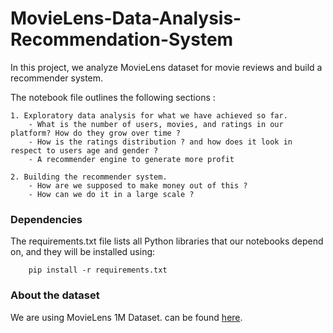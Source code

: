 # MovieLens-Data-Analysis-Recommendation-System

In this project, we analyze MovieLens dataset for movie reviews and build a recommender system.

The notebook file outlines the following sections :

    1. Exploratory data analysis for what we have achieved so far.
        - What is the number of users, movies, and ratings in our platform? How do they grow over time ?
        - How is the ratings distribution ? and how does it look in respect to users age and gender ?
        - A recommender engine to generate more profit

    2. Building the recommender system.
        - How are we supposed to make money out of this ?
        - How can we do it in a large scale ?

### Dependencies
The requirements.txt file lists  all Python libraries that our notebooks depend on, and they will be installed using:
```
    pip install -r requirements.txt
```

### About the dataset
We are using MovieLens 1M Dataset. can be found [here](https://grouplens.org/datasets/movielens/1m/).
